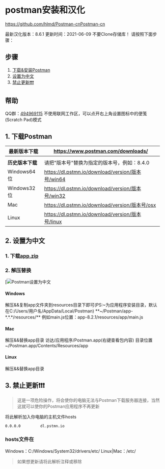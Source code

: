 # postman安装和汉化

https://github.com/hlmd/Postman-cnPostman-cn

最新汉化版本：8.6.1
更新时间：2021-06-09
不要Clone存储库！
请按照下面步骤：

## 步骤

1. [下载&安装Postman](https://github.com/hlmd/Postman-cn#1-下载Postman)
2. [设置为中文](https://github.com/hlmd/Postman-cn#2-设置为中文)
3. [禁止更新❗❗❗](https://github.com/hlmd/Postman-cn#3-禁止更新)

## 帮助

QQ群：[494969115](https://jq.qq.com/?_wv=1027&k=WAheqTCx)
不使用联网工作区，可以点开右上角设置图标中的便笺(Scratch Pad)模式

## 1. 下载Postman

| 最新版本下载     | https://www.postman.com/downloads/                |
| ---------------- | ------------------------------------------------- |
|                  |                                                   |
| **历史版本下载** | 请把"版本号"替换为指定的版本号，例如：8.4.0       |
| Windows64位      | https://dl.pstmn.io/download/version/版本号/win64 |
| Windows32位      | https://dl.pstmn.io/download/version/版本号/win32 |
| Mac              | https://dl.pstmn.io/download/version/版本号/osx   |
| Linux            | https://dl.pstmn.io/download/version/版本号/linux |

## 2. 设置为中文

### 1. 下载[**app.zip**](https://github.com/hlmd/Postman-cn/releases)

### 2. 解压替换

[![Postman设置为中文](https://raw.githubusercontent.com/yusenyi123/pictures2/master/imgs/20210610140737.gif)

#### Windows

解压&&复制app文件夹到resources目录下即可(PS:~为应用程序安装目录，默认在C:/Users/用户名/AppData/Local/Postman)
**~/Postman/app-\*.\*.\*/resources/**
例如main.js位置：app-8.2.1/resources/app/main.js

#### Mac

解压&&替换app目录
访达/应用程序/Postman.app(右键查看包内容)
目录位置 ~/Postman.app/Contents/Resources/app

#### Linux

解压&&替换app目录

## 3. 禁止更新❗❗❗

> 这是一项危险操作，将会使你的电脑无法与Postman下载服务器连接，当然这就可以使你的Postman应用程序不再更新

将此解析加入你电脑的主机文件hosts

```
0.0.0.0         dl.pstmn.io
```

### hosts文件在

Windows：C:/Windows/System32/drivers/etc/
Linux|Mac：/etc/

> 如果想更新请将此解析注释或移除